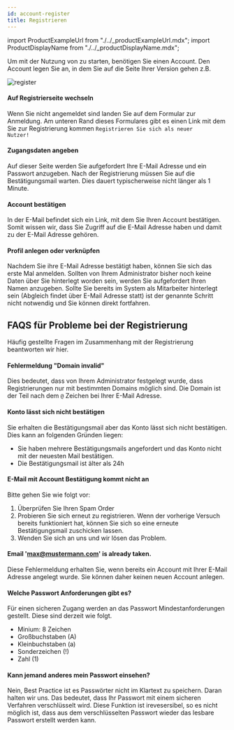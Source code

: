 ```yaml
---
id: account-register
title: Registrieren
---
```


import ProductExampleUrl from "./../\_productExampleUrl.mdx";
import ProductDisplayName from "./../\_productDisplayName.mdx";

Um mit der Nutzung von <ProductDisplayName/> zu starten, benötigen Sie einen Account. Den Account legen Sie an, in dem Sie auf die Seite Ihrer <ProductDisplayName/> Version gehen z.B.

<ProductExampleUrl />

![register](https://caqadmin.blob.core.windows.net/public-screenshots/manual-screenshots/Screenshot%202021-05-24_register.png)

#### Auf Registrierseite wechseln

Wenn Sie nicht angemeldet sind landen Sie auf dem Formular zur Anmeldung. Am unteren Rand dieses Formulares gibt es einen Link mit dem Sie zur Registrierung kommen <code>Registrieren Sie sich als neuer Nutzer!</code>

#### Zugangsdaten angeben

Auf dieser Seite werden Sie aufgefordert Ihre E-Mail Adresse und ein Passwort anzugeben. Nach der Registrierung müssen Sie auf die Bestätigungsmail warten. Dies dauert typischerweise nicht länger als 1 Minute.

#### Account bestätigen

In der E-Mail befindet sich ein Link, mit dem Sie Ihren Account bestätigen. Somit wissen wir, dass Sie Zugriff auf die E-Mail Adresse haben und damit zu der E-Mail Adresse gehören.

#### Profil anlegen oder verknüpfen

Nachdem Sie ihre E-Mail Adresse bestätigt haben, können Sie sich das erste Mal anmelden. Sollten von Ihrem Administrator bisher noch keine Daten über Sie hinterlegt worden sein, werden Sie aufgefordert Ihren Namen anzugeben.
Sollte Sie bereits im System als Mitarbeiter hinterlegt sein (Abgleich findet über E-Mail Adresse statt) ist der genannte Schritt nicht notwendig und Sie können direkt fortfahren.

## FAQS für Probleme bei der Registrierung

Häufig gestellte Fragen im Zusammenhang mit der Registrierung beantworten wir hier.

#### Fehlermeldung "Domain invalid"

Dies bedeutet, dass von Ihrem Administrator festgelegt wurde, dass Registrierungen nur mit bestimmten Domains möglich sind. Die Domain ist der Teil nach dem <code>@</code> Zeichen bei Ihrer E-Mail Adresse.

#### Konto lässt sich nicht bestätigen

Sie erhalten die Bestätigungsmail aber das Konto lässt sich nicht bestätigen. Dies kann an folgenden Gründen liegen:

- Sie haben mehrere Bestätigungsmails angefordert und das Konto nicht mit der neuesten Mail bestätigen.
- Die Bestätigungsmail ist älter als 24h

#### E-Mail mit Account Bestätigung kommt nicht an

Bitte gehen Sie wie folgt vor:

1. Überprüfen Sie Ihren Spam Order
2. Probieren Sie sich erneut zu registrieren. Wenn der vorherige Versuch bereits funktioniert hat, können Sie sich so eine erneute Bestätigungsmail zuschicken lassen.
3. Wenden Sie sich an uns und wir lösen das Problem.

#### Email 'max@mustermann.com' is already taken.

Diese Fehlermeldung erhalten Sie, wenn bereits ein Account mit Ihrer E-Mail Adresse angelegt wurde. Sie können daher keinen neuen Account anlegen.

#### Welche Passwort Anforderungen gibt es?

Für einen sicheren Zugang werden an das Passwort Mindestanforderungen gestellt. Diese sind derzeit wie folgt.

- Minium: 8 Zeichen
- Großbuchstaben (A)
- Kleinbuchstaben (a)
- Sonderzeichen (!)
- Zahl (1)

#### Kann jemand anderes mein Passwort einsehen?

Nein, Best Practice ist es Passwörter nicht im Klartext zu speichern. Daran halten wir uns. Das bedeutet, dass Ihr Passwort mit einem sicheren Verfahren verschlüsselt wird. Diese Funktion ist irevesersibel, so es nicht möglich ist, dass aus dem verschlüsselten Passwort wieder das lesbare Passwort erstellt werden kann.
